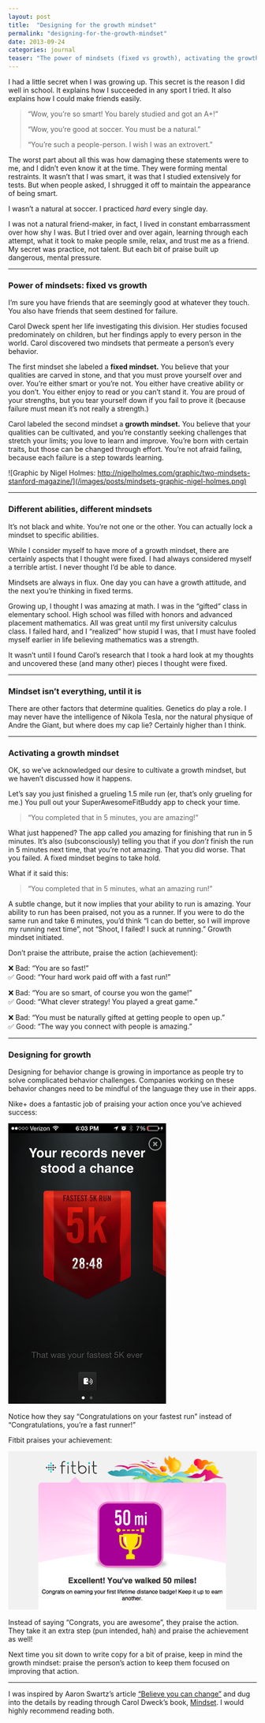 ```yaml
---
layout: post
title:  "Designing for the growth mindset"
permalink: "designing-for-the-growth-mindset"
date: 2013-09-24
categories: journal
teaser: "The power of mindsets (fixed vs growth), activating the growth mindset, and applying it in design practice."
---
```


I had a little secret when I was growing up. This secret is the reason I did well in school. It explains how I succeeded in any sport I tried. It also explains how I could make friends easily.

> “Wow, you’re so smart! You barely studied and got an A+!”
>
> “Wow, you’re good at soccer. You must be a natural.”
>
> “You’re such a people-person. I wish I was an extrovert.”


The worst part about all this was how damaging these statements were to me, and I didn’t even know it at the time. They were forming mental restraints.
It wasn’t that I was smart, it was that I studied extensively for tests. But when people asked, I shrugged it off to maintain the appearance of being smart.

I wasn’t a natural at soccer. I practiced _hard_ every single day.

I was not a natural friend-maker, in fact, I lived in constant embarrassment over how shy I was. But I tried over and over again, learning through each attempt, what it took to make people smile, relax, and trust me as a friend.
My secret was practice, not talent. But each bit of praise built up dangerous, mental pressure.

---

### Power of mindsets: fixed vs growth

I’m sure you have friends that are seemingly good at whatever they touch. You also have friends that seem destined for failure.

Carol Dweck spent her life investigating this division. Her studies focused predominately on children, but her findings apply to every person in the world. Carol discovered two mindsets that permeate a person’s every behavior.

The first mindset she labeled a **fixed mindset.** You believe that your qualities are carved in stone, and that you must prove yourself over and over. You’re either smart or you’re not. You either have creative ability or you don’t. You either enjoy to read or you can’t stand it. You are proud of your strengths, but you tear yourself down if you fail to prove it (because failure must mean it’s not really a strength.)

Carol labeled the second mindset a **growth mindset.** You believe that your qualities can be cultivated, and you’re constantly seeking challenges that stretch your limits; you love to learn and improve. You’re born with certain traits, but those can be changed through effort. You’re not afraid failing, because each failure is a step towards learning.

![Graphic by Nigel Holmes: http://nigelholmes.com/graphic/two-mindsets-stanford-magazine/](/images/posts/mindsets-graphic-nigel-holmes.png)

---

### Different abilities, different mindsets

It’s not black and white. You’re not one or the other. You can actually lock a mindset to specific abilities.

While I consider myself to have more of a growth mindset, there are certainly aspects that I thought were fixed. I had always considered myself a terrible artist. I never thought I’d be able to dance.

Mindsets are always in flux. One day you can have a growth attitude, and the next you’re thinking in fixed terms.

Growing up, I thought I was amazing at math. I was in the “gifted” class in elementary school. High school was filled with honors and advanced placement mathematics. All was great until my first university calculus class. I failed hard, and I “realized” how stupid I was, that I must have fooled myself earlier in life believing mathematics was a strength.

It wasn’t until I found Carol’s research that I took a hard look at my thoughts and uncovered these (and many other) pieces I thought were fixed.

---

### Mindset isn’t everything, until it is

There are other factors that determine qualities. Genetics do play a role. I may never have the intelligence of Nikola Tesla, nor the natural physique of Andre the Giant, but where does my cap lie? Certainly higher than I think.

---

### Activating a growth mindset
OK, so we’ve acknowledged our desire to cultivate a growth mindset, but we haven’t discussed how it happens.

Let’s say you just finished a grueling 1.5 mile run (er, that’s only grueling for me.) You pull out your SuperAwesomeFitBuddy app to check your time.

> “You completed that in 5 minutes, you are amazing!”

What just happened? The app called _you_ amazing for finishing that run in 5 minutes. It’s also (subconsciously) telling you that if you _don’t_ finish the run in 5 minutes next time, that you’re not amazing. That you did worse. That you failed. A fixed mindset begins to take hold.

What if it said this:

> “You completed that in 5 minutes, what an amazing run!”

A subtle change, but it now implies that your ability to run is amazing. Your ability to run has been praised, not you as a runner. If you were to do the same run and take 6 minutes, you’d think “I can do better, so I will improve my running next time”, not “Shoot, I failed! I suck at running.” Growth mindset initiated.

Don’t praise the attribute, praise the action (achievement):

❌ Bad: “You are so fast!”<br/>
✅ Good: “Your hard work paid off with a fast run!”

❌ Bad: “You are so smart, of course you won the game!”<br/>
✅ Good: “What clever strategy! You played a great game.”

❌ Bad: “You must be naturally gifted at getting people to open up.”<br/>
✅ Good: “The way you connect with people is amazing.”

---

### Designing for growth

Designing for behavior change is growing in importance as people try to solve complicated behavior challenges. Companies working on these behavior changes need to be mindful of the language they use in their apps.

Nike+ does a fantastic job of praising your action once you’ve achieved success:

![Nike+ app after you successfully complete a run.](/images/posts/mindsets-nike.png)

Notice how they say “Congratulations on your fastest run” instead of “Congratulations, you’re a fast runner!”

Fitbit praises your achievement:

![Fitbit sends you a pleasant email.](/images/posts/mindsets-fitbit.png)


Instead of saying “Congrats, you are awesome”, they praise the action. They take it an extra step (pun intended, hah) and praise the achievement as well!

Next time you sit down to write copy for a bit of praise, keep in mind the growth mindset: praise the person’s action to keep them focused on improving that action.

---

I was inspired by Aaron Swartz’s article [“Believe you can change”](http://www.aaronsw.com/weblog/dweck) and dug into the details by reading through Carol Dweck’s book, [Mindset](http://www.amazon.com/books/dp/0345472322). I would highly recommend reading both.
